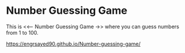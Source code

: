 # Number Guessing Game
This is  <<-- Number Guessing Game ->> where you can guess numbers from 1 to 100. 

https://engrsayed90.github.io/Number-guessing-game/
